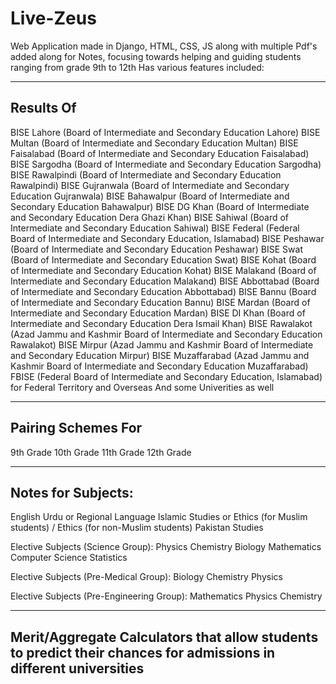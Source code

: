 # Live-Zeus
Web Application made in Django, HTML, CSS, JS along with multiple Pdf's added along for Notes, focusing towards helping and guiding students ranging from grade 9th to 12th
Has various features included:

----------------------------------------------------------
Results Of 
----------------------------------------------------------
  BISE Lahore (Board of Intermediate and Secondary Education Lahore)
  BISE Multan (Board of Intermediate and Secondary Education Multan)
  BISE Faisalabad (Board of Intermediate and Secondary Education Faisalabad)
  BISE Sargodha (Board of Intermediate and Secondary Education Sargodha)
  BISE Rawalpindi (Board of Intermediate and Secondary Education Rawalpindi)
  BISE Gujranwala (Board of Intermediate and Secondary Education Gujranwala)
  BISE Bahawalpur (Board of Intermediate and Secondary Education Bahawalpur)
  BISE DG Khan (Board of Intermediate and Secondary Education Dera Ghazi Khan)
  BISE Sahiwal (Board of Intermediate and Secondary Education Sahiwal)
  BISE Federal (Federal Board of Intermediate and Secondary Education, Islamabad)
  BISE Peshawar (Board of Intermediate and Secondary Education Peshawar)
  BISE Swat (Board of Intermediate and Secondary Education Swat)
  BISE Kohat (Board of Intermediate and Secondary Education Kohat)
  BISE Malakand (Board of Intermediate and Secondary Education Malakand)
  BISE Abbottabad (Board of Intermediate and Secondary Education Abbottabad)
  BISE Bannu (Board of Intermediate and Secondary Education Bannu)
  BISE Mardan (Board of Intermediate and Secondary Education Mardan)
  BISE DI Khan (Board of Intermediate and Secondary Education Dera Ismail Khan)
  BISE Rawalakot (Azad Jammu and Kashmir Board of Intermediate and Secondary Education Rawalakot)
  BISE Mirpur (Azad Jammu and Kashmir Board of Intermediate and Secondary Education Mirpur)
  BISE Muzaffarabad (Azad Jammu and Kashmir Board of Intermediate and Secondary Education Muzaffarabad)
  FBISE (Federal Board of Intermediate and Secondary Education, Islamabad) for Federal Territory and Overseas
  And some Univerities as well

----------------------------------------------------------
Pairing Schemes For
----------------------------------------------------------
  9th Grade
  10th Grade
  11th Grade
  12th Grade
  
----------------------------------------------------------
Notes for Subjects:
----------------------------------------------------------

  English
  Urdu or Regional Language
  Islamic Studies or Ethics (for Muslim students) / Ethics (for non-Muslim students)
  Pakistan Studies
  
  Elective Subjects (Science Group):
  Physics
  Chemistry
  Biology
  Mathematics
  Computer Science
  Statistics
  
  Elective Subjects (Pre-Medical Group):
  Biology
  Chemistry
  Physics
  
  Elective Subjects (Pre-Engineering Group):
  Mathematics
  Physics
  Chemistry

--------------------------------------------------------------------------------------------------------------------
Merit/Aggregate Calculators that allow students to predict their chances for admissions in different universities
--------------------------------------------------------------------------------------------------------------------

